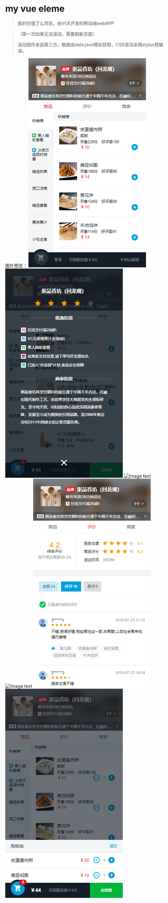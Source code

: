 # my vue eleme

> 我的仿饿了么项目，由VUE开发的移动端webAPP

>（第一次如果无法滚动，需要刷新页面） 

>滚动插件来自第三方，数据由data.json模拟获取，CSS语法采用stylus预编译。

图片预览：
![Image text](https://github.com/mcx3499/my-vue-eleme/blob/master/image/主界面.png)
![Image text](https://github.com/mcx3499/my-vue-eleme/blob/master/image/优惠信息.png)
![Image text](https://github.com/mcx3499/my-vue-eleme/blob/master/image/商家信息.png)
![Image text](https://github.com/mcx3499/my-vue-eleme/blob/master/image/商家信息.png)
![Image text](https://github.com/mcx3499/my-vue-eleme/blob/master/image/商家评价.png)
![Image text](https://github.com/mcx3499/my-vue-eleme/blob/master/image/选购界面.png)
